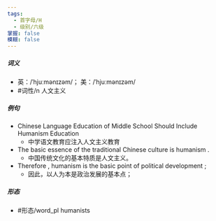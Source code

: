 ```yaml
---
tags:
  - 首字母/H
  - 级别/六级
掌握: false
模糊: false
---
```

##### 词义
- 英：/ˈhjuːmənɪzəm/； 美：/ˈhjuːmənɪzəm/
- #词性/n  人文主义
##### 例句
- Chinese Language Education of Middle School Should Include Humanism Education
	- 中学语文教育应注入人文主义教育
- The basic essence of the traditional Chinese culture is humanism .
	- 中国传统文化的基本特质是人文主义。
- Therefore , humanism is the basic point of political development ;
	- 因此，以人为本是政治发展的基本点；
##### 形态
- #形态/word_pl humanists
